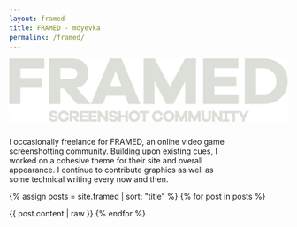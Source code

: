 ```yaml
---
layout: framed
title: FRAMED - moyevka
permalink: /framed/
---
```


<style>
    .intro {
        width:80%;
    }

@media (min-resolution: 144dpi) {
    .intro {
        width:unset;
    }
}
</style>

<div class="container">
    <div class="container-item" style="align-items:center">
        <a href="https://framedsc.com/index.htm" target="_blank" style="width:80%">
            <img src="/assets/framed/svg/FramedLogoLarge.svg" title="visit the site!" class="glow-hover">
        </a>
    </div>
    <div class="container-item" style="align-items:center;text-align:left">
        <p class="framed fcard intro" style="margin-top:18pt">I occasionally freelance for FRAMED, an online video game screenshotting community. Building upon existing cues, I worked on a cohesive theme for their site and overall appearance. I continue to contribute graphics as well as some technical writing every now and then.</p>
    </div>
</div>

{% assign posts = site.framed | sort: "title" %}
{% for post in posts %}
<!-- split -->
{{ post.content | raw }}
{% endfor %}